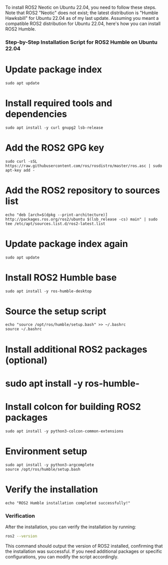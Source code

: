 To install ROS2 Neotic on Ubuntu 22.04, you need to follow these steps. Note that ROS2 "Neotic" does not exist; the latest distribution is "Humble Hawksbill" for Ubuntu 22.04 as of my last update. Assuming you meant a compatible ROS2 distribution for Ubuntu 22.04, here's how you can install ROS2 Humble.

### Step-by-Step Installation Script for ROS2 Humble on Ubuntu 22.04

# Update package index
```
sudo apt update
```
# Install required tools and dependencies
```
sudo apt install -y curl gnupg2 lsb-release
```
# Add the ROS2 GPG key
```
sudo curl -sSL https://raw.githubusercontent.com/ros/rosdistro/master/ros.asc | sudo apt-key add -
```
# Add the ROS2 repository to sources list
```
echo "deb [arch=$(dpkg --print-architecture)] http://packages.ros.org/ros2/ubuntu $(lsb_release -cs) main" | sudo tee /etc/apt/sources.list.d/ros2-latest.list
```
# Update package index again
```
sudo apt update
```
# Install ROS2 Humble base
```
sudo apt install -y ros-humble-desktop
```
# Source the setup script
```
echo "source /opt/ros/humble/setup.bash" >> ~/.bashrc
source ~/.bashrc
```
# Install additional ROS2 packages (optional)
# sudo apt install -y ros-humble-<package-name>
# Install colcon for building ROS2 packages
```
sudo apt install -y python3-colcon-common-extensions
```
# Environment setup
```
sudo apt install -y python3-argcomplete
source /opt/ros/humble/setup.bash
```
# Verify the installation
```
echo "ROS2 Humble installation completed successfully!"
```


### Verification

After the installation, you can verify the installation by running:
```bash
ros2 --version
```

This command should output the version of ROS2 installed, confirming that the installation was successful. If you need additional packages or specific configurations, you can modify the script accordingly.
